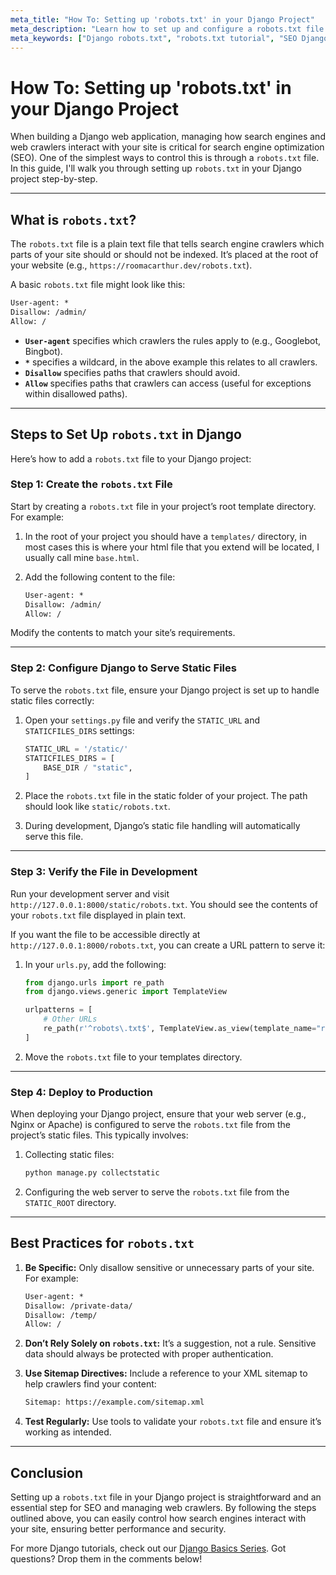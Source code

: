```yaml
---
meta_title: "How To: Setting up 'robots.txt' in your Django Project"
meta_description: "Learn how to set up and configure a robots.txt file in your Django project to manage web crawlers and optimize your site's SEO."
meta_keywords: ["Django robots.txt", "robots.txt tutorial", "SEO Django", "Django web crawlers", "Django configuration"]
---
```


# How To: Setting up 'robots.txt' in your Django Project

When building a Django web application, managing how search engines and web crawlers interact with your site is critical for search engine optimization (SEO). One of the simplest ways to control this is through a `robots.txt` file. In this guide, I'll walk you through setting up `robots.txt` in your Django project step-by-step.

---

## What is `robots.txt`?

The `robots.txt` file is a plain text file that tells search engine crawlers which parts of your site should or should not be indexed. It’s placed at the root of your website (e.g., `https://roomacarthur.dev/robots.txt`). 

A basic `robots.txt` file might look like this:

```txt
User-agent: *
Disallow: /admin/
Allow: /
```

- **`User-agent`** specifies which crawlers the rules apply to (e.g., Googlebot, Bingbot).
- **`*`** specifies a wildcard, in the above example this relates to all crawlers. 
- **`Disallow`** specifies paths that crawlers should avoid.
- **`Allow`** specifies paths that crawlers can access (useful for exceptions within disallowed paths).

---

## Steps to Set Up `robots.txt` in Django

Here’s how to add a `robots.txt` file to your Django project:

### Step 1: Create the `robots.txt` File

Start by creating a `robots.txt` file in your project’s root template directory. For example:

1. In the root of your project you should have a `templates/` directory, in most cases this is where your html file that you extend will be located, I usually call mine `base.html`. 

2. Add the following content to the file:

    ```txt
    User-agent: *
    Disallow: /admin/
    Allow: /
    ```

Modify the contents to match your site’s requirements.

---

### Step 2: Configure Django to Serve Static Files

To serve the `robots.txt` file, ensure your Django project is set up to handle static files correctly:

1. Open your `settings.py` file and verify the `STATIC_URL` and `STATICFILES_DIRS` settings:

    ```python
    STATIC_URL = '/static/'
    STATICFILES_DIRS = [
        BASE_DIR / "static",
    ]
    ```

2. Place the `robots.txt` file in the static folder of your project. The path should look like `static/robots.txt`.

3. During development, Django’s static file handling will automatically serve this file.

---

### Step 3: Verify the File in Development

Run your development server and visit `http://127.0.0.1:8000/static/robots.txt`. You should see the contents of your `robots.txt` file displayed in plain text.

If you want the file to be accessible directly at `http://127.0.0.1:8000/robots.txt`, you can create a URL pattern to serve it:

1. In your `urls.py`, add the following:

    ```python
    from django.urls import re_path
    from django.views.generic import TemplateView

    urlpatterns = [
        # Other URLs
        re_path(r'^robots\.txt$', TemplateView.as_view(template_name="robots.txt", content_type='text/plain')),
    ]
    ```

2. Move the `robots.txt` file to your templates directory.

---

### Step 4: Deploy to Production

When deploying your Django project, ensure that your web server (e.g., Nginx or Apache) is configured to serve the `robots.txt` file from the project’s static files. This typically involves:

1. Collecting static files:

    ```bash
    python manage.py collectstatic
    ```

2. Configuring the web server to serve the `robots.txt` file from the `STATIC_ROOT` directory.

---

## Best Practices for `robots.txt`

1. **Be Specific:** Only disallow sensitive or unnecessary parts of your site. For example:

    ```txt
    User-agent: *
    Disallow: /private-data/
    Disallow: /temp/
    Allow: /
    ```

2. **Don’t Rely Solely on `robots.txt`:** It’s a suggestion, not a rule. Sensitive data should always be protected with proper authentication.

3. **Use Sitemap Directives:** Include a reference to your XML sitemap to help crawlers find your content:

    ```txt
    Sitemap: https://example.com/sitemap.xml
    ```

4. **Test Regularly:** Use tools to validate your `robots.txt` file and ensure it’s working as intended.

---

## Conclusion

Setting up a `robots.txt` file in your Django project is straightforward and an essential step for SEO and managing web crawlers. By following the steps outlined above, you can easily control how search engines interact with your site, ensuring better performance and security.

For more Django tutorials, check out our [Django Basics Series](#). Got questions? Drop them in the comments below!

